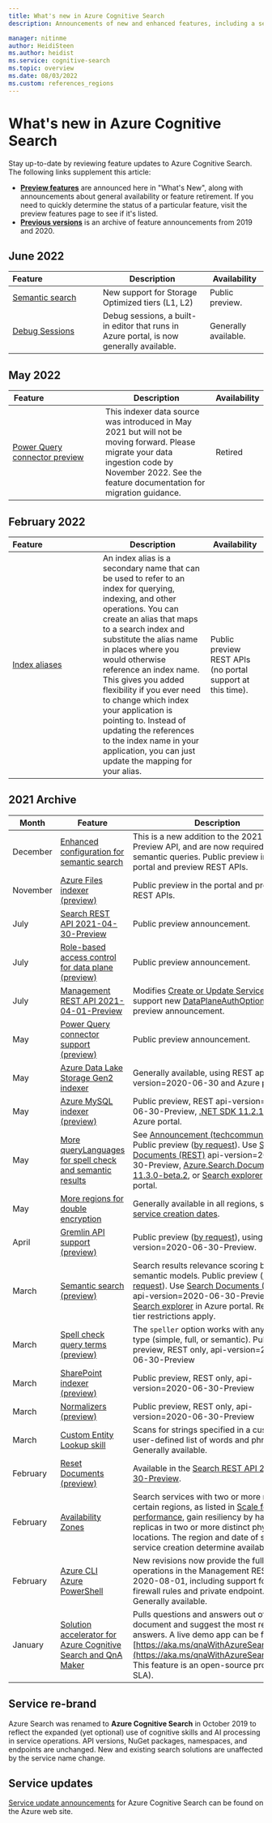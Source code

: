 ```yaml
---
title: What's new in Azure Cognitive Search
description: Announcements of new and enhanced features, including a service rename of Azure Search to Azure Cognitive Search.

manager: nitinme
author: HeidiSteen
ms.author: heidist
ms.service: cognitive-search
ms.topic: overview
ms.date: 08/03/2022
ms.custom: references_regions 
---
```


# What's new in Azure Cognitive Search

Stay up-to-date by reviewing feature updates to Azure Cognitive Search. The following links supplement this article:

* [**Preview features**](search-api-preview.md) are announced here in "What's New", along with announcements about general availability or feature retirement. If you need to quickly determine the status of a particular feature, visit the preview features page to see if it's listed.
* [**Previous versions**](/previous-versions/azure/search/) is an archive of feature announcements from 2019 and 2020.

## June 2022

|Feature&nbsp;&nbsp;&nbsp;&nbsp;&nbsp;&nbsp;&nbsp;&nbsp;&nbsp;&nbsp;&nbsp;&nbsp;&nbsp;&nbsp;&nbsp;&nbsp;&nbsp;&nbsp;&nbsp;&nbsp;&nbsp;&nbsp;&nbsp;&nbsp;  |  Description | Availability  |
|------------------------------------|--------------|---------------|
| [Semantic search](semantic-search-overview.md) | New support for Storage Optimized tiers (L1, L2) | Public preview. |
| [Debug Sessions](cognitive-search-debug-session.md) | Debug sessions, a built-in editor that runs in Azure portal, is now generally available.   | Generally available. |

## May 2022

|Feature&nbsp;&nbsp;&nbsp;&nbsp;&nbsp;&nbsp;&nbsp;&nbsp;&nbsp;&nbsp;&nbsp;&nbsp;&nbsp;&nbsp;&nbsp;&nbsp;&nbsp;&nbsp;&nbsp;&nbsp;&nbsp;&nbsp;&nbsp;&nbsp;  |  Description | Availability  |
|------------------------------------|--------------|---------------|
| [Power Query connector preview](search-how-to-index-power-query-data-sources.md) | This indexer data source was introduced in May 2021 but will not be moving forward. Please migrate your data ingestion code by November 2022. See the feature documentation for migration guidance.  | Retired |

## February 2022

|Feature&nbsp;&nbsp;&nbsp;&nbsp;&nbsp;&nbsp;&nbsp;&nbsp;&nbsp;&nbsp;&nbsp;&nbsp;&nbsp;&nbsp;&nbsp;&nbsp;&nbsp;&nbsp;&nbsp;&nbsp;&nbsp;&nbsp;&nbsp;&nbsp;  |  Description | Availability  |
|------------------------------------|--------------|---------------|
| [Index aliases](search-how-to-alias.md) | An index alias is a secondary name that can be used to refer to an index for querying, indexing, and other operations. You can create an alias that maps to a search index and substitute the alias name in places where you would otherwise reference an index name. This gives you added flexibility if you ever need to change which index your application is pointing to. Instead of updating the references to the index name in your application, you can just update the mapping for your alias. | Public preview REST APIs (no portal support at this time).|

## 2021 Archive

| Month | Feature | Description |
|-------|---------|-------------|
| December | [Enhanced configuration for semantic search](semantic-how-to-query-request.md#create-a-semantic-configuration) | This is a new addition to the 2021-04-30-Preview API, and are now required for semantic queries. Public preview in the portal and preview REST APIs.|
| November | [Azure Files indexer (preview)](./search-file-storage-integration.md) | Public preview in the portal and preview REST APIs.|
| July | [Search REST API 2021-04-30-Preview](/rest/api/searchservice/index-preview) | Public preview announcement. |
| July | [Role-based access control for data plane (preview)](search-security-rbac.md) | Public preview announcement. |
| July | [Management REST API 2021-04-01-Preview](/rest/api/searchmanagement/) | Modifies [Create or Update Service](/rest/api/searchmanagement/2021-04-01-preview/services/create-or-update) to support new [DataPlaneAuthOptions](/rest/api/searchmanagement/2021-04-01-preview/services/create-or-update#dataplaneauthoptions). Public preview announcement. |
| May | [Power Query connector support (preview)](search-how-to-index-power-query-data-sources.md) | Public preview announcement. | 
| May | [Azure Data Lake Storage Gen2 indexer](search-howto-index-azure-data-lake-storage.md) | Generally available, using REST api-version=2020-06-30 and Azure portal. |
| May | [Azure MySQL indexer (preview)](search-howto-index-mysql.md) | Public preview, REST api-version=2020-06-30-Preview, [.NET SDK 11.2.1](/dotnet/api/azure.search.documents.indexes.models.searchindexerdatasourcetype.mysql), and Azure portal. |
| May | [More queryLanguages for spell check and semantic results](/rest/api/searchservice/preview-api/search-documents#queryLanguage) | See [Announcement (techcommunity blog)](https://techcommunity.microsoft.com/t5/azure-ai/introducing-multilingual-support-for-semantic-search-on-azure/ba-p/2385110). Public preview ([by request](https://aka.ms/SemanticSearchPreviewSignup)). Use [Search Documents (REST)](/rest/api/searchservice/preview-api/search-documents) api-version=2020-06-30-Preview, [Azure.Search.Documents 11.3.0-beta.2](https://www.nuget.org/packages/Azure.Search.Documents/11.3.0-beta.2), or [Search explorer](search-explorer.md) in Azure portal. |
| May| [More regions for double encryption](search-security-manage-encryption-keys.md#double-encryption) | Generally available in all regions, subject to [service creation dates](search-security-manage-encryption-keys.md#double-encryption). |
| April | [Gremlin API support (preview)](search-howto-index-cosmosdb-gremlin.md) | Public preview ([by request](https://aka.ms/azure-cognitive-search/indexer-preview)), using api-version=2020-06-30-Preview. |
| March | [Semantic search (preview)](semantic-search-overview.md) | Search results relevance scoring based on semantic models. Public preview ([by request](https://aka.ms/SemanticSearchPreviewSignup)). Use [Search Documents (REST)](/rest/api/searchservice/preview-api/search-documents) api-version=2020-06-30-Preview or [Search explorer](search-explorer.md) in Azure portal. Region and tier restrictions apply. |
| March | [Spell check query terms (preview)](speller-how-to-add.md) | The `speller` option works with any query type (simple, full, or semantic). Public preview, REST only, api-version=2020-06-30-Preview|
| March | [SharePoint indexer (preview)](search-howto-index-sharepoint-online.md) | Public preview, REST only, api-version=2020-06-30-Preview |
| March | [Normalizers (preview)](search-normalizers.md) | Public preview, REST only, api-version=2020-06-30-Preview |
| March | [Custom Entity Lookup skill](cognitive-search-skill-custom-entity-lookup.md ) |  Scans for strings specified in a custom, user-defined list of words and phrases. Generally available. |
| February | [Reset Documents (preview)](search-howto-run-reset-indexers.md) |  Available in the [Search REST API 2020-06-30-Preview](/rest/api/searchservice/index-preview). |
| February | [Availability Zones](search-performance-optimization.md#availability-zones) | Search services with two or more replicas in certain regions, as listed in [Scale for performance](search-performance-optimization.md#availability-zones), gain resiliency by having replicas in two or more distinct physical locations.  The region and date of search service creation determine availability.  |
| February | [Azure CLI](/cli/azure/search) </br>[Azure PowerShell](/powershell/module/az.search/) | New revisions now provide the full range of operations in the Management REST API 2020-08-01, including support for IP firewall rules and private endpoint. Generally available. |
| January | [Solution accelerator for Azure Cognitive Search and QnA Maker](https://github.com/Azure-Samples/search-qna-maker-accelerator) | Pulls questions and answers out of the document and suggest the most relevant answers. A live demo app can be found at [https://aka.ms/qnaWithAzureSearchDemo](https://aka.ms/qnaWithAzureSearchDemo). This feature is an open-source project (no SLA). |

<a name="new-service-name"></a>

## Service re-brand

Azure Search was renamed to **Azure Cognitive Search** in October 2019 to reflect the expanded (yet optional) use of cognitive skills and AI processing in service operations. API versions, NuGet packages, namespaces, and endpoints are unchanged. New and existing search solutions are unaffected by the service name change.

## Service updates

[Service update announcements](https://azure.microsoft.com/updates/?product=search&status=all) for Azure Cognitive Search can be found on the Azure web site.
